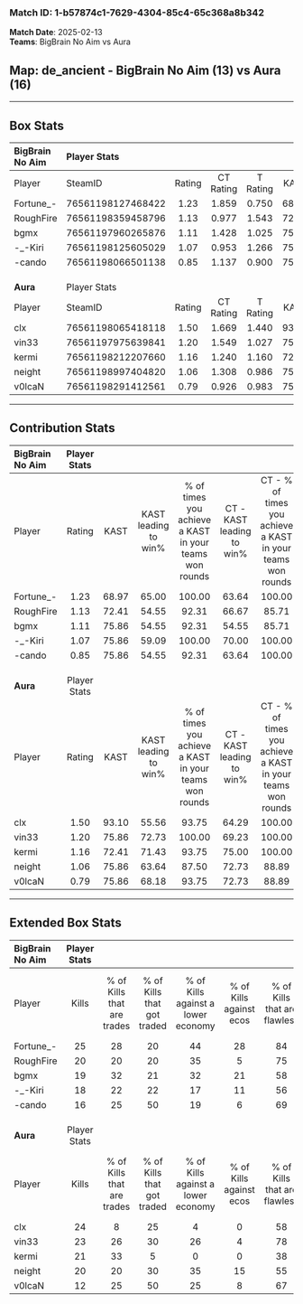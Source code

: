 ### Match ID: 1-b57874c1-7629-4304-85c4-65c368a8b342  
**Match Date**: 2025-02-13  
**Teams**: BigBrain No Aim vs Aura  

## **Map**: de_ancient - BigBrain No Aim (13) vs Aura (16)  
---  

## Box Stats  

| **BigBrain No Aim** | Player Stats      |        |           |          |       |      |       |         |        |      |     |
| :- | :- | :-: | :-: | :-: | :-: | :-: | :-: | :-: | :-: | :-: | :-: |
| Player              | SteamID           | Rating | CT Rating | T Rating | KAST  | ADR  | Kills | Assists | Deaths | K/D  | HS% |
| Fortune_-           | 76561198127468422 |  1.23  |   1.859   |  0.750   | 68.97 | 85.3 |  25   |    4    |   20   | 1.25 | 44  |
| RoughFire           | 76561198359458796 |  1.13  |   0.977   |  1.543   | 72.41 | 82.8 |  20   |    9    |   19   | 1.05 | 60  |
| bgmx                | 76561197960265876 |  1.11  |   1.428   |  1.025   | 75.86 | 73.7 |  19   |   11    |   19   | 1.00 | 36  |
| -_-Kiri             | 76561198125605029 |  1.07  |   0.953   |  1.266   | 75.86 | 69.8 |  18   |    8    |   18   | 1.00 | 66  |
| -cando              | 76561198066501138 |  0.85  |   1.137   |  0.900   | 75.86 | 54.8 |  16   |    8    |   24   | 0.67 | 62  |
|                     |                   |        |           |          |       |      |       |         |        |      |     |
|                     |                   |        |           |          |       |      |       |         |        |      |     |
|                     |                   |        |           |          |       |      |       |         |        |      |     |
| **Aura**            | Player Stats      |        |           |          |       |      |       |         |        |      |     |
| Player              | SteamID           | Rating | CT Rating | T Rating | KAST  | ADR  | Kills | Assists | Deaths | K/D  | HS% |
| clx                 | 76561198065418118 |  1.50  |   1.669   |  1.440   | 93.10 | 96.6 |  24   |   14    |   17   | 1.41 | 33  |
| vin33               | 76561197975639841 |  1.20  |   1.549   |  1.027   | 75.86 | 80.0 |  23   |    4    |   20   | 1.15 | 34  |
| kermi               | 76561198212207660 |  1.16  |   1.240   |  1.160   | 72.41 | 71.3 |  21   |    7    |   17   | 1.24 | 57  |
| neight              | 76561198997404820 |  1.06  |   1.308   |  0.986   | 75.86 | 67.4 |  20   |    5    |   21   | 0.95 | 40  |
| v0lcaN              | 76561198291412561 |  0.79  |   0.926   |  0.983   | 75.86 | 60.9 |  12   |   12    |   23   | 0.52 | 58  |
---  

## Contribution Stats  

| **BigBrain No Aim** | Player Stats |       |                      |                                                        |                           |                                                             |                          |                                                            |
| :- | :-: | :-: | :-: | :-: | :-: | :-: | :-: | :-: |
| Player              |    Rating    | KAST  | KAST leading to win% | % of times you achieve a KAST in your teams won rounds | CT - KAST leading to win% | CT - % of times you achieve a KAST in your teams won rounds | T - KAST leading to win% | T - % of times you achieve a KAST in your teams won rounds |
| Fortune_-           |     1.23     | 68.97 |        65.00         |                         100.00                         |           63.64           |                           100.00                            |          66.67           |                           100.00                           |
| RoughFire           |     1.13     | 72.41 |        54.55         |                         92.31                          |           66.67           |                            85.71                            |          46.15           |                           100.00                           |
| bgmx                |     1.11     | 75.86 |        54.55         |                         92.31                          |           54.55           |                            85.71                            |          54.55           |                           100.00                           |
| -_-Kiri             |     1.07     | 75.86 |        59.09         |                         100.00                         |           70.00           |                           100.00                            |          50.00           |                           100.00                           |
| -cando              |     0.85     | 75.86 |        54.55         |                         92.31                          |           63.64           |                           100.00                            |          45.45           |                           83.33                            |
|                     |              |       |                      |                                                        |                           |                                                             |                          |                                                            |
|                     |              |       |                      |                                                        |                           |                                                             |                          |                                                            |
|                     |              |       |                      |                                                        |                           |                                                             |                          |                                                            |
| **Aura**            | Player Stats |       |                      |                                                        |                           |                                                             |                          |                                                            |
| Player              |    Rating    | KAST  | KAST leading to win% | % of times you achieve a KAST in your teams won rounds | CT - KAST leading to win% | CT - % of times you achieve a KAST in your teams won rounds | T - KAST leading to win% | T - % of times you achieve a KAST in your teams won rounds |
| clx                 |     1.50     | 93.10 |        55.56         |                         93.75                          |           64.29           |                           100.00                            |          46.15           |                           85.71                            |
| vin33               |     1.20     | 75.86 |        72.73         |                         100.00                         |           69.23           |                           100.00                            |          77.78           |                           100.00                           |
| kermi               |     1.16     | 72.41 |        71.43         |                         93.75                          |           75.00           |                           100.00                            |          66.67           |                           85.71                            |
| neight              |     1.06     | 75.86 |        63.64         |                         87.50                          |           72.73           |                            88.89                            |          54.55           |                           85.71                            |
| v0lcaN              |     0.79     | 75.86 |        68.18         |                         93.75                          |           72.73           |                            88.89                            |          63.64           |                           100.00                           |
---  

## Extended Box Stats  

| **BigBrain No Aim** | Player Stats |                            |                            |                                    |                         |                              |                                 |        |                             |                                     |                          |                               |                            |
| :- | :-: | :-: | :-: | :-: | :-: | :-: | :-: | :-: | :-: | :-: | :-: | :-: | :-: |
| Player              |    Kills     | % of Kills that are trades | % of Kills that got traded | % of Kills against a lower economy | % of Kills against ecos | % of Kills that are flawless | % of Kills that are close duels | Deaths | % of Deaths that get traded | % of Deaths against a lower economy | % of Deaths against ecos | % of Deaths that are flawless | % of Deaths that are close |
| Fortune_-           |      25      |             28             |             20             |                 44                 |           28            |              84              |                0                |   20   |             15              |                  5                  |            0             |              65               |             5              |
| RoughFire           |      20      |             20             |             20             |                 35                 |            5            |              75              |                0                |   19   |             32              |                  5                  |            5             |              74               |             0              |
| bgmx                |      19      |             32             |             21             |                 32                 |           21            |              58              |                5                |   19   |             32              |                 16                  |            5             |              37               |             5              |
| -_-Kiri             |      18      |             22             |             22             |                 17                 |           11            |              56              |                0                |   18   |             17              |                 17                  |            6             |              61               |             11             |
| -cando              |      16      |             25             |             50             |                 19                 |            6            |              69              |                6                |   24   |             33              |                 17                  |            4             |              63               |             4              |
|                     |              |                            |                            |                                    |                         |                              |                                 |        |                             |                                     |                          |                               |                            |
|                     |              |                            |                            |                                    |                         |                              |                                 |        |                             |                                     |                          |                               |                            |
|                     |              |                            |                            |                                    |                         |                              |                                 |        |                             |                                     |                          |                               |                            |
| **Aura**            | Player Stats |                            |                            |                                    |                         |                              |                                 |        |                             |                                     |                          |                               |                            |
| Player              |    Kills     | % of Kills that are trades | % of Kills that got traded | % of Kills against a lower economy | % of Kills against ecos | % of Kills that are flawless | % of Kills that are close duels | Deaths | % of Deaths that get traded | % of Deaths against a lower economy | % of Deaths against ecos | % of Deaths that are flawless | % of Deaths that are close |
| clx                 |      24      |             8              |             25             |                 4                  |            0            |              58              |                0                |   17   |             18              |                  6                  |            0             |              71               |             6              |
| vin33               |      23      |             26             |             30             |                 26                 |            4            |              78              |                9                |   20   |             30              |                  5                  |            5             |              70               |             0              |
| kermi               |      21      |             33             |             5              |                 0                  |            0            |              38              |                5                |   17   |             12              |                 12                  |            0             |              65               |             0              |
| neight              |      20      |             20             |             30             |                 35                 |           15            |              55              |               10                |   21   |             24              |                  0                  |            0             |              86               |             5              |
| v0lcaN              |      12      |             25             |             50             |                 25                 |            8            |              67              |                0                |   23   |             39              |                 13                  |            4             |              61               |             0              |
